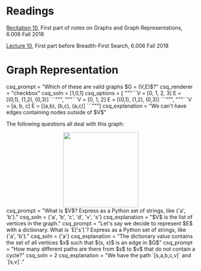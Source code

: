# Readings 
[Recitation 10](https://learning-modules.mit.edu/service/materials/groups/238004/files/fb806d51-1a22-4a1c-b388-33211a880b42/link?errorRedirect=%2Fmaterials%2Findex.html&download=true), First part of notes on Graphs and Graph Representations, 6.006 Fall 2018

[Lecture 10](https://learning-modules.mit.edu/service/materials/groups/238004/files/5f6a6fa2-26f7-4791-8e6e-2246ab4a4d83/link?errorRedirect=%2Fmaterials%2Findex.html&download=true), First part before Breadth-First Search, 6.006 Fall 2018

# Graph Representation

<question multiplechoice>
csq_prompt = "Which of these are valid graphs $G = (V,E)$?"
csq_renderer = "checkbox"
csq_soln = [1,0,1]
csq_options =  [
"""```V = [0, 1, 2, 3]
E = [(0,1), (1,2), (0,3)]
```""",
"""```V = [0, 1, 2]
E = [(0,1), (1,2), (0,3)]
```""",
"""```V = [a, b, c]
E = [(a,b), (b,c), (a,c)]
```"""]
csq_explanation = "We can't have edges containing nodes outside of $V$"
</question>

The following questions all deal with this graph:

<center>
<img src="/_static/IAP19/relax6.png" height="200"  />
</center>

<question pythonliteral>
csq_prompt = "What is $V$? Express as a Python set of strings, like {'a', 'b'}."
csq_soln = {'a', 'b', 'c', 'd', 'v', 's'}
csq_explanation = "$V$ is the list of vertices in the graph."
</question>

<question pythonliteral>
csq_prompt = "Let's say we decide to represent $E$ with a dictionary. What is `E['s']`? Express as a Python set of strings, like {'a', 'b'}."
csq_soln = {'a'}
csq_explanation = "The dictionary value contains the set of all vertices $x$ such that $(s, x)$ is an edge in $G$"
</question>

<question pythonliteral>
csq_prompt = "How many different paths are there from $s$ to $v$ that do not contain a cycle?"
csq_soln = 2
csq_explanation = "We have the path `[s,a,b,c,v]` and `[s,v]`."
</question>

